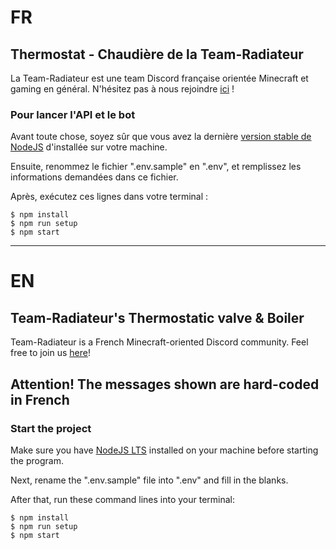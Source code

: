 # FR

## Thermostat - Chaudière de la Team-Radiateur

La Team-Radiateur est une team Discord française orientée Minecraft et gaming en général. N'hésitez pas à nous
rejoindre [ici](https://discord.gg/UhRcAKh5wJ) !

### Pour lancer l'API et le bot

Avant toute chose, soyez sûr que vous avez la dernière [version stable de NodeJS](https://nodejs.org/en/download/)
d'installée sur votre machine.

Ensuite, renommez le fichier ".env.sample" en ".env", et remplissez les informations demandées dans ce fichier.

Après, exécutez ces lignes dans votre terminal :

```shell
$ npm install
$ npm run setup
$ npm start
```

---

# EN

## Team-Radiateur's Thermostatic valve & Boiler

Team-Radiateur is a French Minecraft-oriented Discord community. Feel free to join
us [here](https://discord.gg/UhRcAKh5wJ)!

## Attention! The messages shown are hard-coded in French

### Start the project

Make sure you have [NodeJS LTS](https://nodejs.org/en/download/) installed on your machine before starting the program.

Next, rename the ".env.sample" file into ".env" and fill in the blanks.

After that, run these command lines into your terminal:

```shell
$ npm install
$ npm run setup
$ npm start
```

